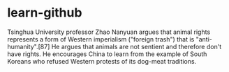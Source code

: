 # learn-github

Tsinghua University professor Zhao Nanyuan argues that animal rights represents a form of Western imperialism ("foreign trash") that is "anti-humanity".[87] He argues that animals are not sentient and therefore don't have rights. He encourages China to learn from the example of South Koreans who refused Western protests of its dog-meat traditions.
